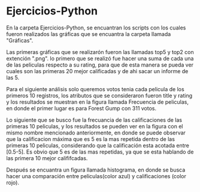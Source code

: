 # Ejercicios-Python
En la carpeta Ejercicios-Python, se encuantran los scripts con los cuales fueron realizados las gráficas que se encuantra la carpeta llamada "Gráficas".

Las primeras gráficas que se realizarón fueron las llamadas top5 y top2 con extención ".png". lo primero que se realizó fue hacer una suma de cada una de las peliculas respecto a su rating, para que de esta manera se pueda ver cuales son las primeras 20 mejor calificadas y de ahi sacar un informe de las 5.

Para el siguiente análisis solo queremos votos tenia cada pelicula de los primeros 10 registros, los atributos que se consideraron fueron title y rating y los resultados se muestran en la figura llamada Frecuencia de peliculas, en donde el primer lugar es para Forest Gump con 311 votos.

Lo siguiente que se busco fue la frecuancia de las calificaciones de las primeras 10 peliculas, y los resultados se pueden ver en la figura con el mismo nombre mencionado anteriormente, en donde se puede observar que la calificacion máxima que es 5 es la mas repetida dentro de las primeras 10 peliculas, considerando que la calificación esta acotada entre [0.5-5].
Es obvio que 5 es de las mas repetidas, ya que se esta hablando de las primera 10 mejor calififcadas.

Después se encuantra un figura llamada histograma, en donde se busca hacer una comparación entre peliculas(color azul) y calificaciones (color rojo).
